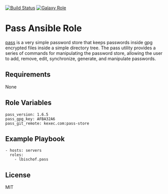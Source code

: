 [![Build Status](https://travis-ci.org/lbischof/ansible-role-pass.svg?branch=master)](https://travis-ci.org/lbischof/ansible-role-pass)
[![Galaxy Role](https://img.shields.io/badge/ansible--galaxy-pass-blue.svg)](https://galaxy.ansible.com/lbischof/pass/)


Pass Ansible Role
====

[pass](http://www.passwordstore.org) is a very simple password store that keeps passwords inside gpg encrypted files inside a simple directory tree. The pass utility provides a series of commands for manipulating the password store, allowing the user to add, remove, edit, synchronize, generate, and manipulate passwords.


Requirements
------------

None

Role Variables
--------------

```
pass_version: 1.6.5
pass_gpg_key: AFBA32A6
pass_git_remote: kexec.com:pass-store
```

Example Playbook
----------------

```
- hosts: servers
  roles:
    - lbischof.pass
```

License
-------

MIT
